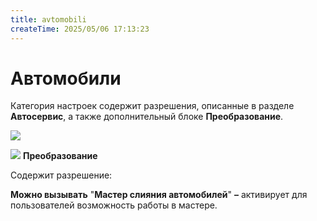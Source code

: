 ```yaml
---
title: avtomobili
createTime: 2025/05/06 17:13:23
---
```

# Автомобили
Категория настроек содержит разрешения, описанные в разделе **Автосервис**, а также дополнительный  блоке **Преобразование**.

![](image285.png)

![](image006.png) **Преобразование**

Содержит разрешение:

**Можно вызывать** "**Мастер слияния автомобилей**" **–** активирует для пользователей возможность работы в мастере.

